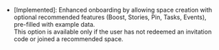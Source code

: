 - [Implemented]: Enhanced onboarding by allowing space creation with optional recommended features (Boost, Stories, Pin, Tasks, Events), pre-filled with example data.  
  This option is available only if the user has not redeemed an invitation code or joined a recommended space.
